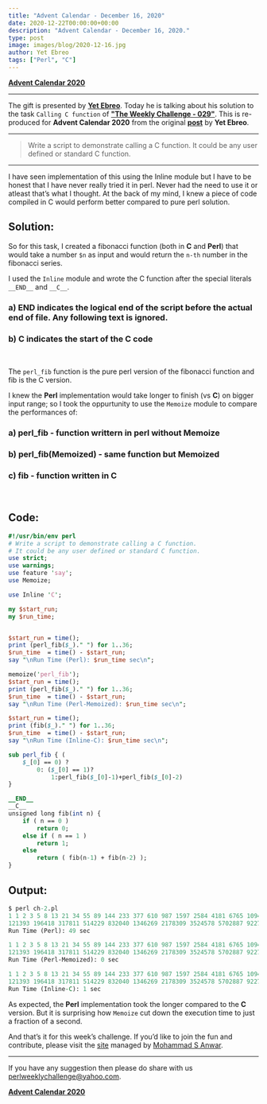 ```yaml
---
title: "Advent Calendar - December 16, 2020"
date: 2020-12-22T00:00:00+00:00
description: "Advent Calendar - December 16, 2020."
type: post
image: images/blog/2020-12-16.jpg
author: Yet Ebreo
tags: ["Perl", "C"]
---
```


[**Advent Calendar 2020**](/blog/advent-calendar-2020)
***

The gift is presented by [**Yet Ebreo**](https://perlweeklychallenge.org/blog/meet-the-champion-025). Today he is talking about his solution to the task `Calling C function` of **["The Weekly Challenge - 029"](/blog/perl-weekly-challenge-029)**. This is re-produced for **Advent Calendar 2020** from the original [**post**](https://doomtrain14.github.io/pwc/2019/10/13/pwc_calling_c.html) by **Yet Ebreo**.

***

> Write a script to demonstrate calling a C function. It could be any user defined or standard C function.

***

I have seen implementation of this using the Inline module but I have to be honest that I have never really tried it in perl. Never had the need to use it or atleast that’s what I thought. At the back of my mind, I knew a piece of code compiled in C would perform better compared to pure perl solution.

## Solution:

So for this task, I created a fibonacci function (both in **C** and **Perl**) that would take a number `$n` as input and would return the `n-th` number in the fibonacci series.

I used the `Inline` module and wrote the C function after the special literals `__END__` and `__C__`.

### a) __END__ indicates the logical end of the script before the actual end of file. Any following text is ignored.
### b) __C__ indicates the start of the C code

<br>

The `perl_fib` function is the pure perl version of the fibonacci function and fib is the C version.

I knew the **Perl** implementation would take longer to finish (vs **C**) on bigger input range; so I took the oppurtunity to use the `Memoize` module to compare the performances of:

### a) perl_fib - function writtern in perl without Memoize
### b) perl_fib(Memoized) - same function but Memoized
### c) fib - function written in C

<br>

## Code:

```perl
#!/usr/bin/env perl
# Write a script to demonstrate calling a C function.
# It could be any user defined or standard C function.
use strict;
use warnings;
use feature 'say';
use Memoize;

use Inline 'C';

my $start_run;
my $run_time;


$start_run = time();
print (perl_fib($_)." ") for 1..36;
$run_time  = time() - $start_run;
say "\nRun Time (Perl): $run_time sec\n";

memoize('perl_fib');
$start_run = time();
print (perl_fib($_)." ") for 1..36;
$run_time  = time() - $start_run;
say "\nRun Time (Perl-Memoized): $run_time sec\n";

$start_run = time();
print (fib($_)." ") for 1..36;
$run_time  = time() - $start_run;
say "\nRun Time (Inline-C): $run_time sec\n";

sub perl_fib { (
    $_[0] == 0) ?
        0: ($_[0] == 1)?
            1:perl_fib($_[0]-1)+perl_fib($_[0]-2)
}

__END__
__C__
unsigned long fib(int n) {
    if ( n == 0 )
        return 0;
    else if ( n == 1 )
        return 1;
    else
        return ( fib(n-1) + fib(n-2) );
}
```

## Output:

```perl
$ perl ch-2.pl
1 1 2 3 5 8 13 21 34 55 89 144 233 377 610 987 1597 2584 4181 6765 10946 17711 28657 46368 75025
121393 196418 317811 514229 832040 1346269 2178309 3524578 5702887 9227465 14930352
Run Time (Perl): 49 sec

1 1 2 3 5 8 13 21 34 55 89 144 233 377 610 987 1597 2584 4181 6765 10946 17711 28657 46368 75025
121393 196418 317811 514229 832040 1346269 2178309 3524578 5702887 9227465 14930352
Run Time (Perl-Memoized): 0 sec

1 1 2 3 5 8 13 21 34 55 89 144 233 377 610 987 1597 2584 4181 6765 10946 17711 28657 46368 75025
121393 196418 317811 514229 832040 1346269 2178309 3524578 5702887 9227465 14930352
Run Time (Inline-C): 1 sec
```

As expected, the **Perl** implementation took the longer compared to the **C** version. But it is surprising how `Memoize` cut down the execution time to just a fraction of a second.

And that’s it for this week’s challenge. If you’d like to join the fun and contribute, please visit the [site](https://perlweeklychallenge.org/) managed by [Mohammad S Anwar](http://www.manwar.org/).

***

If you have any suggestion then please do share with us <perlweeklychallenge@yahoo.com>.

[**Advent Calendar 2020**](/blog/advent-calendar-2020)
